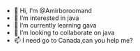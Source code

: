 - 👋 Hi, I’m @Amirboroomand
- 👀 I’m interested in java
- 🌱 I’m currently learning gava
- 💞️ I’m looking to collaborate on java
- 📫 I need go to Canada,can you help me?

<!---
Amirboroomand/Amirboroomand is a ✨ special ✨ repository because its `README.md` (this file) appears on your GitHub profile.
You can click the Preview link to take a look at your changes.
--->
